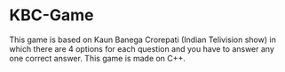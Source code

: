 # KBC-Game
This game is based on Kaun Banega Crorepati (Indian Telivision show) in which there are 4 options for each question and you have to answer any one correct answer. This game is made on C++.
